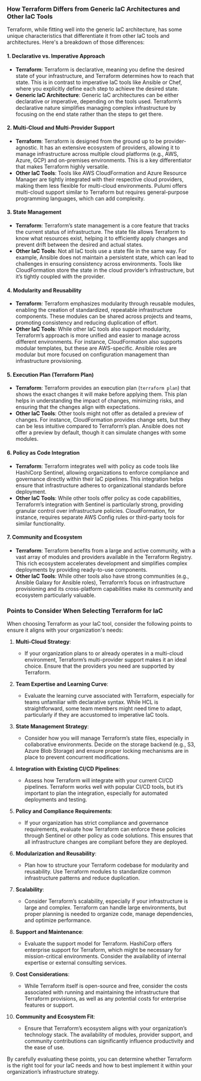 ### How Terraform Differs from Generic IaC Architectures and Other IaC Tools

Terraform, while fitting well into the generic IaC architecture, has some unique characteristics that differentiate it from other IaC tools and architectures. Here's a breakdown of those differences:

#### 1. **Declarative vs. Imperative Approach**
   - **Terraform**: Terraform is declarative, meaning you define the desired state of your infrastructure, and Terraform determines how to reach that state. This is in contrast to imperative IaC tools like Ansible or Chef, where you explicitly define each step to achieve the desired state.
   - **Generic IaC Architecture**: Generic IaC architectures can be either declarative or imperative, depending on the tools used. Terraform’s declarative nature simplifies managing complex infrastructure by focusing on the end state rather than the steps to get there.

#### 2. **Multi-Cloud and Multi-Provider Support**
   - **Terraform**: Terraform is designed from the ground up to be provider-agnostic. It has an extensive ecosystem of providers, allowing it to manage infrastructure across multiple cloud platforms (e.g., AWS, Azure, GCP) and on-premises environments. This is a key differentiator that makes Terraform highly versatile.
   - **Other IaC Tools**: Tools like AWS CloudFormation and Azure Resource Manager are tightly integrated with their respective cloud providers, making them less flexible for multi-cloud environments. Pulumi offers multi-cloud support similar to Terraform but requires general-purpose programming languages, which can add complexity.

#### 3. **State Management**
   - **Terraform**: Terraform’s state management is a core feature that tracks the current status of infrastructure. The state file allows Terraform to know what resources exist, helping it to efficiently apply changes and prevent drift between the desired and actual states.
   - **Other IaC Tools**: Not all IaC tools use a state file in the same way. For example, Ansible does not maintain a persistent state, which can lead to challenges in ensuring consistency across environments. Tools like CloudFormation store the state in the cloud provider’s infrastructure, but it’s tightly coupled with the provider.

#### 4. **Modularity and Reusability**
   - **Terraform**: Terraform emphasizes modularity through reusable modules, enabling the creation of standardized, repeatable infrastructure components. These modules can be shared across projects and teams, promoting consistency and reducing duplication of effort.
   - **Other IaC Tools**: While other IaC tools also support modularity, Terraform’s approach is more unified and easier to manage across different environments. For instance, CloudFormation also supports modular templates, but these are AWS-specific. Ansible roles are modular but more focused on configuration management than infrastructure provisioning.

#### 5. **Execution Plan (Terraform Plan)**
   - **Terraform**: Terraform provides an execution plan (`terraform plan`) that shows the exact changes it will make before applying them. This plan helps in understanding the impact of changes, minimizing risks, and ensuring that the changes align with expectations.
   - **Other IaC Tools**: Other tools might not offer as detailed a preview of changes. For instance, CloudFormation provides change sets, but they can be less intuitive compared to Terraform’s plan. Ansible does not offer a preview by default, though it can simulate changes with some modules.

#### 6. **Policy as Code Integration**
   - **Terraform**: Terraform integrates well with policy as code tools like HashiCorp Sentinel, allowing organizations to enforce compliance and governance directly within their IaC pipelines. This integration helps ensure that infrastructure adheres to organizational standards before deployment.
   - **Other IaC Tools**: While other tools offer policy as code capabilities, Terraform’s integration with Sentinel is particularly strong, providing granular control over infrastructure policies. CloudFormation, for instance, requires separate AWS Config rules or third-party tools for similar functionality.

#### 7. **Community and Ecosystem**
   - **Terraform**: Terraform benefits from a large and active community, with a vast array of modules and providers available in the Terraform Registry. This rich ecosystem accelerates development and simplifies complex deployments by providing ready-to-use components.
   - **Other IaC Tools**: While other tools also have strong communities (e.g., Ansible Galaxy for Ansible roles), Terraform’s focus on infrastructure provisioning and its cross-platform capabilities make its community and ecosystem particularly valuable.

### Points to Consider When Selecting Terraform for IaC

When choosing Terraform as your IaC tool, consider the following points to ensure it aligns with your organization's needs:

1. **Multi-Cloud Strategy**:
   - If your organization plans to or already operates in a multi-cloud environment, Terraform’s multi-provider support makes it an ideal choice. Ensure that the providers you need are supported by Terraform.

2. **Team Expertise and Learning Curve**:
   - Evaluate the learning curve associated with Terraform, especially for teams unfamiliar with declarative syntax. While HCL is straightforward, some team members might need time to adapt, particularly if they are accustomed to imperative IaC tools.

3. **State Management Strategy**:
   - Consider how you will manage Terraform’s state files, especially in collaborative environments. Decide on the storage backend (e.g., S3, Azure Blob Storage) and ensure proper locking mechanisms are in place to prevent concurrent modifications.

4. **Integration with Existing CI/CD Pipelines**:
   - Assess how Terraform will integrate with your current CI/CD pipelines. Terraform works well with popular CI/CD tools, but it’s important to plan the integration, especially for automated deployments and testing.

5. **Policy and Compliance Requirements**:
   - If your organization has strict compliance and governance requirements, evaluate how Terraform can enforce these policies through Sentinel or other policy as code solutions. This ensures that all infrastructure changes are compliant before they are deployed.

6. **Modularization and Reusability**:
   - Plan how to structure your Terraform codebase for modularity and reusability. Use Terraform modules to standardize common infrastructure patterns and reduce duplication.

7. **Scalability**:
   - Consider Terraform’s scalability, especially if your infrastructure is large and complex. Terraform can handle large environments, but proper planning is needed to organize code, manage dependencies, and optimize performance.

8. **Support and Maintenance**:
   - Evaluate the support model for Terraform. HashiCorp offers enterprise support for Terraform, which might be necessary for mission-critical environments. Consider the availability of internal expertise or external consulting services.

9. **Cost Considerations**:
   - While Terraform itself is open-source and free, consider the costs associated with running and maintaining the infrastructure that Terraform provisions, as well as any potential costs for enterprise features or support.

10. **Community and Ecosystem Fit**:
    - Ensure that Terraform’s ecosystem aligns with your organization’s technology stack. The availability of modules, provider support, and community contributions can significantly influence productivity and the ease of use.

By carefully evaluating these points, you can determine whether Terraform is the right tool for your IaC needs and how to best implement it within your organization’s infrastructure strategy.
